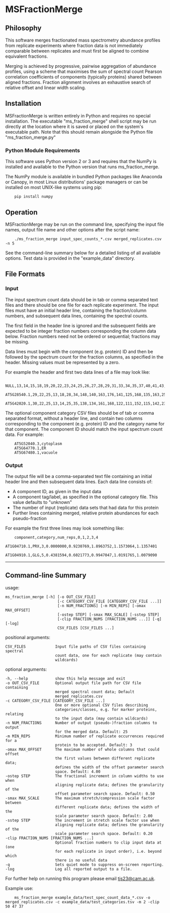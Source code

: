 
# MSFractionMerge

## Philosophy

This software merges fractionated mass spectrometry abundance profiles from
replicate experiments where fraction data is not immediately comparable between
replicates and must first be aligned to combine equivalent fractions.

Merging is achieved by progressive, pairwise aggregation of abundance profiles,
using a scheme that maximises the sum of spectral count Pearson correlation
coefficients of components (typically proteins) shared between aligned
fractions. Fraction alignment involves an exhaustive search of relative offset
and linear width scaling.

## Installation

MSFractionMerge is written entirely in Python and requires no special
installation. The executable "ms_fraction_merge" shell script may be run
directly at the location where it is saved or placed on the system's executable
path. Note that this should remain alongside the Python file
"ms_fraction_merge.py"

### Python Module Requirements

This software uses Python version 2 or 3 and requires that the NumPy is
installed and available to the Python version that runs ms_fraction_merge.

The NumPy module is available in bundled Python packages like Anaconda or
Canopy, in most Linux distributions' package managers or can be installed on
most UNIX-like systems using pip:

        pip install numpy
  
## Operation

MSFractionMerge may be run on the command line, specifying the input file names,
output file name and other options after the script name:

        ./ms_fraction_merge input_spec_counts_*.csv merged_replicates.csv -n 5

See the command-line summary below for a detailed listing of all available options.
Test data is provided in the "example_data" directory.


## File Formats

### Input 

The input spectrum count data should be in tab or comma separated text files and
there should be one file for each replicate experiment. The input files must
have an initial header line, containing the fraction/column numbers, and
subsequent data lines, containing the spectral counts.

The first field in the header line is ignored and the subsequent fields are
expected to be integer fraction numbers corresponding the column data below.
Fraction numbers need not be ordered or sequential; fractions may be missing.

Data lines must begin with the component (e.g. protein) ID and then be followed
by the spectrum count for the fraction columns, as specified in the header.
Missing values must be represented by a zero. 

For example the header and first two data lines of a file may look like:
  
        NULL,13,14,15,18,19,20,22,23,24,25,26,27,28,29,31,33,34,35,37,40,41,43,44,46,49,52,56
        AT5G28540.1,29,22,25,13,18,28,34,148,140,163,176,141,125,168,135,163,258,260,209,483,379,29,0,3,0,0,0
        AT5G42020.1,30,22,25,13,14,25,35,138,134,161,168,122,111,152,115,142,233,231,191,456,353,30,0,0,0,0,0

The optional component category CSV files should be of tab or comma separated
format, without a header line, and contain two columns corresponding to the
component (e.g. protein) ID and the category name for that component. The
component ID should match the input spectrum count data. For example:

        AT5G52040.3,cytoplasm
        AT5G64770.1,ER
        AT5G67480.1,vacuole

### Output

The output file will be a comma-separated text file containing an initial  header
line and then subsequent data lines. Each data line consists of:

 * A component ID, as given in the input data
 * A component tag/label, as specified in the optional category file. This value defaults to "unknown"
 * The number of input (replicate) data sets that had data for this protein
 * Further lines containing merged, relative protein abundances for each pseudo-fraction
 
For example the first three lines may look something like:
 
        component,category,num_reps,0,1,2,3,4
        AT1G04710.1,PRX,3,0.0000000,0.9230769,1.8963752,1.1573064,1.1357401
        AT1G04910.1,GLG,5,0.4381594,0.6021773,0.9947047,1.0191765,1.0079090


---

## Command-line Summary

usage:

    ms_fraction_merge [-h] [-o OUT_CSV_FILE]
                           [-c CATEGORY_CSV_FILE [CATEGORY_CSV_FILE ...]]
                           [-n NUM_FRACTIONS] [-m MIN_REPS] [-omax MAX_OFFSET]
                           [-ostep STEP] [-smax MAX_SCALE] [-sstep STEP]
                           [-clip FRACTION_NUMS [FRACTION_NUMS ...]] [-q] [-log]
                           CSV_FILES [CSV_FILES ...]

positional arguments:

    CSV_FILES             Input file paths of CSV files containing spectral
                          count data, one for each replicate (may contain
                          wildcards)

optional arguments:

    -h, --help            show this help message and exit
    -o OUT_CSV_FILE       Optional output file path for CSV file containing
                          merged spectral count data; Default
                          merged_replicates.csv
    -c CATEGORY_CSV_FILE [CATEGORY_CSV_FILE ...]
                          One or more optional CSV files describing
                          categories/classes, e.g. for marker proteins, relating
                          to the input data (may contain wildcards)
    -n NUM_FRACTIONS      Number of output (pseudo-)fraction columns to output
                          for the merged data. Default: 25
    -m MIN_REPS           Minimum number of replicate occurrences required for a
                          protein to be accepted. Default: 3
    -omax MAX_OFFSET      The maximum number of whole columns that could offset
                          the first values between different replicate data;
                          defines the width of the offset parameter search
                          space. Default: 4.00
    -ostep STEP           The fractional increment in column widths to use when
                          aligning replicate data; defines the granularity of the
                          offset parameter search space. Default: 0.50
    -smax MAX_SCALE       The maximum stretch/compression scale factor between
                          different replicate data; defines the width of the
                          scale parameter search space. Default: 2.00
    -sstep STEP           The increment in stretch scale factor use when
                          aligning replicate data; defines the granularity of the
                          scale parameter search space. Default: 0.20
    -clip FRACTION_NUMS [FRACTION_NUMS ...]
                          Optional fraction numbers to clip input data at (one
                          for each replicate in input order), i.e. beyond which
                          there is no useful data
    -q                    Sets quiet mode to suppress on-screen reporting.
    -log                  Log all reported output to a file.

For further help on running this program please email tjs23@cam.ac.uk.

Example use:

        ms_fraction_merge example_data/test_spec_count_data_*.csv -o merged_replicates.csv -c example_data/test_categories.tsv -m 2 -clip 50 47 37

